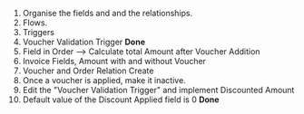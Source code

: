 1. Organise the fields and and the relationships.
2. Flows.
3. Triggers
4. Voucher Validation Trigger **Done**
5. Field in Order --> Calculate total Amount after Voucher Addition
6. Invoice Fields, Amount with and without Voucher
7. Voucher and Order Relation Create
8. Once a voucher is applied, make it inactive.
9. Edit the "Voucher Validation Trigger" and implement Discounted Amount 
10. Default value of the Discount Applied field is 0 **Done**
